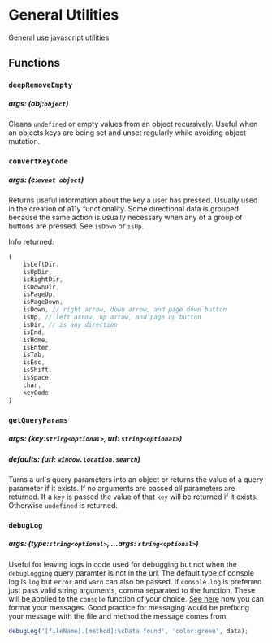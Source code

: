 # General Utilities

General use javascript utilities.



## Functions


### `deepRemoveEmpty`
##### args: (obj:`object`)

Cleans `undefined` or empty values from an object recursively. Useful when an objects keys are being set and unset regularly while avoiding object mutation.

### `convertKeyCode`
##### args: (e:`event object`)

Returns useful information about the key a user has pressed. Usually used in the creation of a11y functionality. Some directional data is grouped because the same action is usually necessary when any of a group of buttons are pressed. See `isDown` or `isUp`.

Info returned:

```js
{
    isLeftDir,
    isUpDir,
    isRightDir,
    isDownDir,
    isPageUp,
    isPageDown,
    isDown, // right arrow, down arrow, and page down button
    isUp, // left arrow, up arrow, and page up button
    isDir, // is any direction
    isEnd,
    isHome,
    isEnter,
    isTab,
    isEsc,
    isShift,
    isSpace,
    char,
    keyCode
}
```

### `getQueryParams`
##### args: (key:`string<optional>`, url: `string<optional>`)
##### defaults: (url: `window.location.search`)

Turns a url's query parameters into an object or returns the value of a query parameter if it exists. If no arguments are passed all parameters are returned. If a `key` is passed the value of that `key` will be returned if it exists. Otherwise `undefined` is returned.

### `debugLog`
##### args: (type:`string<optional>`, ...args: `string<optional>`)

Useful for leaving logs in code used for debugging but not when the `debugLogging` query paramter is not in the url. The default type of console log is `log` but `error` and `warn` can also be passed. If `console.log` is preferred just pass valid string arguments, comma separated to the function. These will be applied to the `console` function of your choice. [See here](https://coderwall.com/p/m2trga/enhance-your-js-console-logging-messages) how you can format your messages. Good practice for messaging would be prefixing your message with the file and method the message comes from.

```js
debugLog('[fileName].[method]:%cData found', 'color:green', data);
```